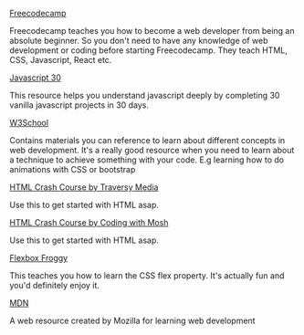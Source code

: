 [Freecodecamp](https://www.freecodecamp.org/learn)

Freecodecamp teaches you how to become a web developer from being an absolute beginner. 
So you don't need to have any knowledge of web development or coding before starting Freecodecamp.
They teach HTML, CSS, Javascript, React etc.

[Javascript 30](https://javascript30.com/)

This resource helps you understand javascript deeply by completing 30 vanilla javascript projects in 30 days.


[W3School](https://www.w3schools.com/html/html_intro.asp)

Contains materials you can reference to learn about different concepts in web development. 
It's a really good resource when you need to learn about a technique to achieve something with your code.
E.g learning how to do animations with CSS or bootstrap

[HTML Crash Course by Traversy Media](https://www.youtube.com/watch?v=UB1O30fR-EE)

Use this to get started with HTML asap.

[HTML Crash Course by Coding with Mosh](https://www.youtube.com/watch?v=qz0aGYrrlhU)

Use this to get started with HTML asap.

[Flexbox Froggy](https://flexboxfroggy.com/) 

This teaches you how to learn the CSS flex property. It's actually fun and you'd definitely enjoy it.

[MDN](https://developer.mozilla.org/en-US/)

A web resource created by Mozilla for learning web development 
